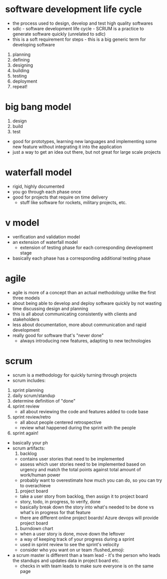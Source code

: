 # software development life cycle
- the process used to design, develop and test high quality softwares
- sdlc - software development life cycle
            - SCRUM is a practice to generate software quickly (unrelated to sdlc)
- this is a soft requirement for steps - this is a big generic term for developing software
1. planning
1. defining
1. designing
1. building
1. testing
1. deployment
1. repeat!

# big bang model
1. design
1. build
1. test
- good for prototypes, learning new languages and implementing some new feature without integrating it into the application
- just a way to get an idea out there, but not great for large scale projects


# waterfall model
- rigid, highly documented
- you go through each phase once
- good for projects that require on time delivery
    - stuff like software for rockets, military projects, etc.

# v model
- verification and validation model
- an extension of waterfall model
    - extension of testing phase for each corresponding development stage
- basically each phase has a corresponding additional testing phase

# agile
- agile is more of a concept than an actual methodology unlike the first three models
- about being able to develop and deploy software quickly by not wasting time discussing design and planning
- this is all about communicating consistently with clients and stakeholders
- less about documentation, more about communication and rapid development
- really good for software that's "never done"
    - always introducing new features, adapting to new technologies

# scrum
- scrum is a methodology for quickly turning through projects
- scrum includes:
1. sprint planning
1. daily scrum/standup
1. determine definition of "done"
1. sprint review
    - all about reviewing the code and features added to code base
1. sprint review/retro
    - all about people centered retrospective
    - review what happened during the sprint with the people
1. sprint again!
- basically your ph
- scrum artifacts:
    1. backlog
    - contains user stories that need to be implemented
    - assess which user stories need to be implemented based on urgency and match the total points against total amount of work/human power
    - probably want to overestimate how much you can do, so you can try to overachieve
    1. project board
    - take a user story from backlog, then assign it to project board
    - story, todo, in progress, to verify, done
    - basically break down the story into what's needed to be done vs what's in progress for that feature
    - there are different online project boards! Azure devops will provide project board
    1. burndown chart
    - when a user story is done, move down the leftover
    - a way of keeping track of your progress during a sprint
    - used in sprint review to see the sprint's velocity
    - consider who you want on ur team :flushed_emoji:
- a scrum master is different than a team lead - it's the person who leads the standups and updates data in project board etc.
    - checks in with team leads to make sure everyone is on the same page
